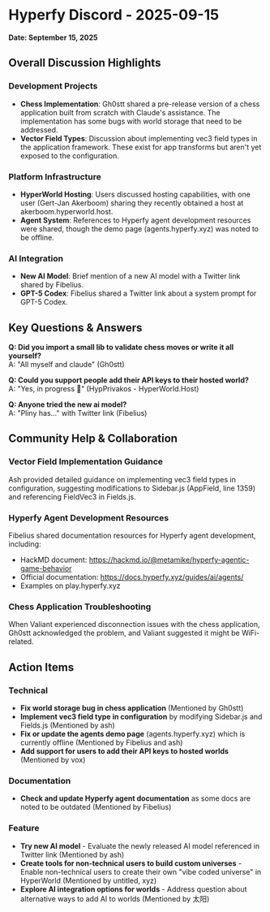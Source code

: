 # Hyperfy Discord - 2025-09-15

**Date: September 15, 2025**

## Overall Discussion Highlights

### Development Projects
- **Chess Implementation**: Gh0stt shared a pre-release version of a chess application built from scratch with Claude's assistance. The implementation has some bugs with world storage that need to be addressed.
- **Vector Field Types**: Discussion about implementing vec3 field types in the application framework. These exist for app transforms but aren't yet exposed to the configuration.

### Platform Infrastructure
- **HyperWorld Hosting**: Users discussed hosting capabilities, with one user (Gert-Jan Akerboom) sharing they recently obtained a host at akerboom.hyperworld.host.
- **Agent System**: References to Hyperfy agent development resources were shared, though the demo page (agents.hyperfy.xyz) was noted to be offline.

### AI Integration
- **New AI Model**: Brief mention of a new AI model with a Twitter link shared by Fibelius.
- **GPT-5 Codex**: Fibelius shared a Twitter link about a system prompt for GPT-5 Codex.

## Key Questions & Answers

**Q: Did you import a small lib to validate chess moves or write it all yourself?**  
A: "All myself and claude" (Gh0stt)

**Q: Could you support people add their API keys to their hosted world?**  
A: "Yes, in progress 🙂" (HypPrivakos - HyperWorld.Host)

**Q: Anyone tried the new ai model?**  
A: "Pliny has..." with Twitter link (Fibelius)

## Community Help & Collaboration

### Vector Field Implementation Guidance
Ash provided detailed guidance on implementing vec3 field types in configuration, suggesting modifications to Sidebar.js (AppField, line 1359) and referencing FieldVec3 in Fields.js.

### Hyperfy Agent Development Resources
Fibelius shared documentation resources for Hyperfy agent development, including:
- HackMD document: https://hackmd.io/@metamike/hyperfy-agentic-game-behavior
- Official documentation: https://docs.hyperfy.xyz/guides/ai/agents/
- Examples on play.hyperfy.xyz

### Chess Application Troubleshooting
When Valiant experienced disconnection issues with the chess application, Gh0stt acknowledged the problem, and Valiant suggested it might be WiFi-related.

## Action Items

### Technical
- **Fix world storage bug in chess application** (Mentioned by Gh0stt)
- **Implement vec3 field type in configuration** by modifying Sidebar.js and Fields.js (Mentioned by ash)
- **Fix or update the agents demo page** (agents.hyperfy.xyz) which is currently offline (Mentioned by Fibelius and ash)
- **Add support for users to add their API keys to hosted worlds** (Mentioned by vox)

### Documentation
- **Check and update Hyperfy agent documentation** as some docs are noted to be outdated (Mentioned by Fibelius)

### Feature
- **Try new AI model** - Evaluate the newly released AI model referenced in Twitter link (Mentioned by ash)
- **Create tools for non-technical users to build custom universes** - Enable non-technical users to create their own "vibe coded universe" in HyperWorld (Mentioned by untitled, xyz)
- **Explore AI integration options for worlds** - Address question about alternative ways to add AI to worlds (Mentioned by 太阳)